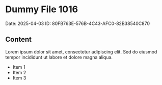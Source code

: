 # Dummy File 1016

Date: 2025-04-03
ID: 80FB763E-576B-4C43-AFC0-82B38540C870

## Content

Lorem ipsum dolor sit amet, consectetur adipiscing elit.
Sed do eiusmod tempor incididunt ut labore et dolore magna aliqua.

* Item 1
* Item 2
* Item 3
